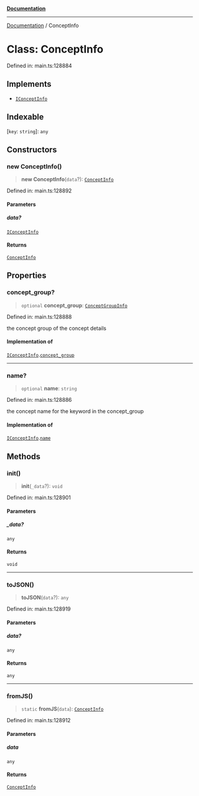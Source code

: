 [**Documentation**](../README.md)

***

[Documentation](../README.md) / ConceptInfo

# Class: ConceptInfo

Defined in: main.ts:128884

## Implements

- [`IConceptInfo`](../interfaces/IConceptInfo.md)

## Indexable

\[`key`: `string`\]: `any`

## Constructors

### new ConceptInfo()

> **new ConceptInfo**(`data`?): [`ConceptInfo`](ConceptInfo.md)

Defined in: main.ts:128892

#### Parameters

##### data?

[`IConceptInfo`](../interfaces/IConceptInfo.md)

#### Returns

[`ConceptInfo`](ConceptInfo.md)

## Properties

### concept\_group?

> `optional` **concept\_group**: [`ConceptGroupInfo`](ConceptGroupInfo.md)

Defined in: main.ts:128888

the concept group of the concept details

#### Implementation of

[`IConceptInfo`](../interfaces/IConceptInfo.md).[`concept_group`](../interfaces/IConceptInfo.md#concept_group)

***

### name?

> `optional` **name**: `string`

Defined in: main.ts:128886

the concept name for the keyword in the concept_group

#### Implementation of

[`IConceptInfo`](../interfaces/IConceptInfo.md).[`name`](../interfaces/IConceptInfo.md#name)

## Methods

### init()

> **init**(`_data`?): `void`

Defined in: main.ts:128901

#### Parameters

##### \_data?

`any`

#### Returns

`void`

***

### toJSON()

> **toJSON**(`data`?): `any`

Defined in: main.ts:128919

#### Parameters

##### data?

`any`

#### Returns

`any`

***

### fromJS()

> `static` **fromJS**(`data`): [`ConceptInfo`](ConceptInfo.md)

Defined in: main.ts:128912

#### Parameters

##### data

`any`

#### Returns

[`ConceptInfo`](ConceptInfo.md)
